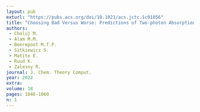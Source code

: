 ```yaml
---
layout: pub
exturl: "https://pubs.acs.org/doi/10.1021/acs.jctc.1c01056"
title: "Choosing Bad Versus Worse: Predictions of Two-photon Absorption Strengths Based on Popular Density Functional Approximations"
authors:
 - Choluj M.
 - Alam M.M.
 - Beerepoot M.T.P.
 - Sitkiewicz S.
 - Matito E.
 - Ruud K.
 - Zalesny R.
journal: J. Chem. Theory Comput.
year: 2022
extra: 
volume: 18
pages: 1046-1060
n: 1
---
```


